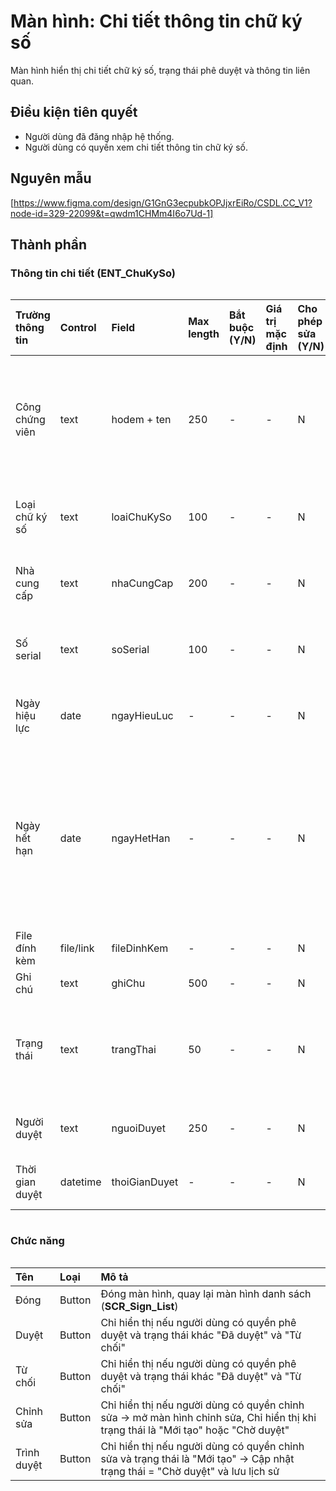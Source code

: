 # Màn hình: Chi tiết thông tin  chữ ký số
Màn hình hiển thị chi tiết chữ ký số, trạng thái phê duyệt và thông tin liên quan.

## Điều kiện tiên quyết
- Người dùng đã đăng nhập hệ thống.
- Người dùng có quyền xem chi tiết thông tin chữ ký số.

## Nguyên mẫu
[https://www.figma.com/design/G1GnG3ecpubkOPJjxrEiRo/CSDL.CC_V1?node-id=329-22099&t=qwdm1CHMm4I6o7Ud-1]

## Thành phần

### Thông tin chi tiết (ENT_ChuKySo)

<div style="overflow-x:auto">

| Trường thông tin | Control   | Field         | Max length | Bắt buộc (Y/N) | Giá trị mặc định | Cho phép sửa (Y/N) | Mô tả                                                            |
|:-----------------|:----------|:--------------|:-----------|:---------------|:-----------------|:-------------------|:-----------------------------------------------------------------|
| Công chứng viên  | text      | hodem + ten   | 250        | -              | -                | N                  | Tên công chứng viên nếu là loại chữ ký số cá nhân                |
| Loại chữ ký số   | text      | loaiChuKySo   | 100        | -              | -                | N                  | Thông tin loại chữ ký số                                         |
| Nhà cung cấp     | text      | nhaCungCap    | 200        | -              | -                | N                  | Nhà cung cấp chứng thư số                                        |
| Số serial        | text      | soSerial      | 100        | -              | -                | N                  | Mã định danh chứng thư số                                        |
| Ngày hiệu lực    | date      | ngayHieuLuc   | -          | -              | -                | N                  | Ngày bắt đầu hiệu lực                                            |
| Ngày hết hạn     | date      | ngayHetHan    | -          | -              | -                | N                  | Ngày hết hạn. Nếu quá hạn, hiển thị thông báo "Hết hạn" bên cạnh |
| File đính kèm    | file/link | fileDinhKem   | -          | -              | -                | N                  | File đính kèm                                                    |
| Ghi chú          | text      | ghiChu        | 500        | -              | -                | N                  | Ghi chú                                                          |
| Trạng thái       | text      | trangThai     | 50         | -              | -                | N                  | Mới tạo / Chờ duyệt / Đã duyệt / Từ chối                         |
| Người duyệt      | text      | nguoiDuyet    | 250        | -              | -                | N                  | Tên người phê duyệt                                              |
| Thời gian duyệt  | datetime  | thoiGianDuyet | -          | -              | -                | N                  | Thời gian phê duyệt                                              |

</div>

### Chức năng

<div style="overflow-x:auto">

| Tên         | Loại   | Mô tả                                                                                                                          |
|:------------|:-------|:-------------------------------------------------------------------------------------------------------------------------------|
| Đóng        | Button | Đóng màn hình, quay lại màn hình danh sách (**SCR_Sign_List**)                                                                     |
| Duyệt       | Button | Chỉ hiển thị nếu người dùng có quyền phê duyệt và trạng thái khác "Đã duyệt" và "Từ chối"                               |
| Từ chối     | Button | Chỉ hiển thị nếu người dùng có quyền phê duyệt và trạng thái khác "Đã duyệt" và "Từ chối"                                |
| Chỉnh sửa   | Button | Chỉ hiển thị nếu người dùng có quyền chỉnh sửa → mở màn hình chỉnh sửa, Chỉ hiển thị khi trạng thái là "Mới tạo" hoặc "Chờ duyệt" |
| Trình duyệt | Button | Chỉ hiển thị nếu người dùng có quyền chỉnh sửa và trạng thái là "Mới tạo" → Cập nhật trạng thái = "Chờ duyệt" và lưu lịch sử   |

</div>

